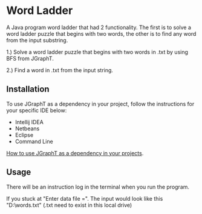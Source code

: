 # Word Ladder

A Java program word ladder that had 2 functionality. The first is to solve a word ladder puzzle that begins with two words, the other is to find any word from the input substring.

1.) Solve a word ladder puzzle that begins with two words in .txt by using BFS from JGraphT.

2.) Find a word in .txt from the input string.

## Installation

To use JGraphT as a dependency in your project, follow the instructions for your specific IDE below:

  - Intellij IDEA
  - Netbeans
  - Eclipse
  - Command Line

[How to use JGraphT as a dependency in your projects](https://github.com/jgrapht/jgrapht/wiki/Users:-How-to-use-JGraphT-as-a-dependency-in-your-projects#developing-using-netbeans).

## Usage

There will be an instruction log in the terminal when you run the program.

If you stuck at "Enter data file =". The input would look like this "D:\words.txt" (.txt need to exist in this local drive)
